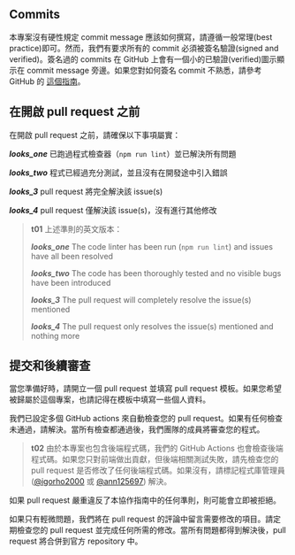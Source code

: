 ## Commits

本專案沒有硬性規定 commit message 應該如何撰寫，請遵循一般常理(best practice)即可。然而，我們有要求所有的 commit 必須被簽名驗證(signed and verified)。簽名過的 commits 在 GitHub 上會有一個小的已驗證(verified)圖示顯示在 commit message 旁邊。如果您對如何簽名 commit 不熟悉，請參考 GitHub 的 [這個指南](https://docs.github.com/en/authentication/managing-commit-signature-verification/signing-commits)。

## 在開啟 pull request 之前

在開啟 pull request 之前，請確保以下事項屬實：

**_looks_one_** 已跑過程式檢查器（`npm run lint`）並已解決所有問題

**_looks_two_** 程式已經過充分測試，並且沒有在開發途中引入錯誤

**_looks_3_** pull request 將完全解決該 issue(s)

**_looks_4_** pull request 僅解決該 issue(s)，沒有進行其他修改

> **t01**
> 上述準則的英文版本：
>
> **_looks_one_** The code linter has been run (`npm run lint`) and issues have all been resolved
>
> **_looks_two_** The code has been thoroughly tested and no visible bugs have been introduced
>
> **_looks_3_** The pull request will completely resolve the issue(s) mentioned
>
> **_looks_4_** The pull request only resolves the issue(s) mentioned and nothing more

## 提交和後續審查

當您準備好時，請開立一個 pull request 並填寫 pull request 模板。如果您希望被歸屬於這個專案，也請記得在模板中填寫一些個人資料。

我們已設定多個 GitHub actions 來自動檢查您的 pull request。如果有任何檢查未通過，請解決。當所有檢查都通過後，我們團隊的成員將審查您的程式。

> **t02**
> 由於本專案也包含後端程式碼，我們的 GitHub Actions 也會檢查後端程式碼。如果您只對前端做出貢獻，但後端相關測試失敗，請先檢查您的 pull request 是否修改了任何後端程式碼。如果沒有，請標記程式庫管理員 ([@igorho2000](https://github.com/igorho2000) 或 [@ann125697](https://github.com/ann125697)) 解決。

如果 pull request 嚴重違反了本協作指南中的任何準則，則可能會立即被拒絕。

如果只有輕微問題，我們將在 pull request 的評論中留言需要修改的項目。請定期檢查您的 pull request 並完成任何所需的修改。當所有問題都得到解決後，pull request 將合併到官方 repository 中。
